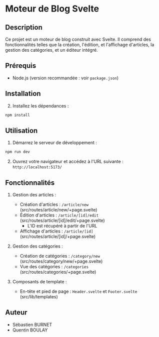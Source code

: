 # Moteur de Blog Svelte

## Description
Ce projet est un moteur de blog construit avec Svelte. Il comprend des fonctionnalités telles que la création, l'édition, et l'affichage d'articles, la gestion des catégories, et un éditeur intégré.

## Prérequis
- Node.js (version recommandée : voir `package.json`)

## Installation
2. Installez les dépendances :
```bash
npm install
```

## Utilisation
1. Démarrez le serveur de développement :
```bash
npm run dev
```
2. Ouvrez votre navigateur et accédez à l'URL suivante : `http://localhost:5173/`

## Fonctionnalités
1. Gestion des articles :
    - Création d'articles : `/article/new` (src/routes/article/new/+page.svelte)
    - Édition d'articles : `/article/[id]/edit` (src/routes/article/[id]/edit/+page.svelte)
        - L'ID est récupéré à partir de l'URL 
    - Affichage d'articles : `/article/[id]` (src/routes/article/[id]/+page.svelte)

2. Gestion des catégories : 
    - Création de catégories : `/category/new` (src/routes/category/new/+page.svelte)
    - Vue des catégories : `/categories` (src/routes/categories/+page.svelte)

3. Composants de template :
    - En-tête et pied de page : `Header.svelte` et `Footer.svelte` (src/lib/templates)

## Auteur

- Sébastien BURNET
- Quentin BOULAY



